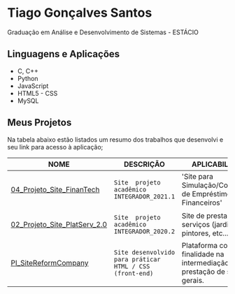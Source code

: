 # Tiago Gonçalves Santos

Graduação em Análise e Desenvolvimento de Sistemas - ESTÁCIO

## Linguagens e Aplicações

- C, C++
- Python
- JavaScript
- HTML5 - CSS
- MySQL


## Meus Projetos

Na tabela abaixo estão listados um resumo dos trabalhos que desenvolvi e seu link para acesso à aplicação;

|       NOME        |DESCRIÇÃO                          |APLICABILIDADE       |Link Externo        | Status_do_Projeto        |
|----------------|-------------------------------|-----------------------------|-----------------------------|-----------------------------|
| [04_Projeto_Site_FinanTech](https://github.com/tiago721/site_FinanTech)|`Site  projeto acadêmico INTEGRADOR_2021.1`            |'Site para Simulação/Contratação de Empréstimos Financeiros'            |https://finantech2.000webhostapp.com/tg03-FinanTech/Home.html|<h4 align="center"> 🚧  Em construção... 🚧 </h4>|
| [02_Projeto_Site_PlatServ_2.0](https://github.com/tiago721/site_PlatServ)          |`Site  projeto acadêmico INTEGRADOR_2020.2`            |Site de prestação de serviços (jardinagem, pintores, etc...)            |<h4 align="center"> Fora do ar ... </h4>|<h4 align="center"> ✅  Finalizado ✅ </h4>|
| [PI_SiteReformCompany](https://github.com/tiago721/site_ReformCompany)          |`Site desenvolvido para práticar HTML / CSS (front-end)`|Plataforma com finalidade na intermediação na prestação de serviços gerais.|<h4 align="center"> Fora do ar ... </h4>|<h4 align="center"> ✅  Finalizado ✅ </h4>|
